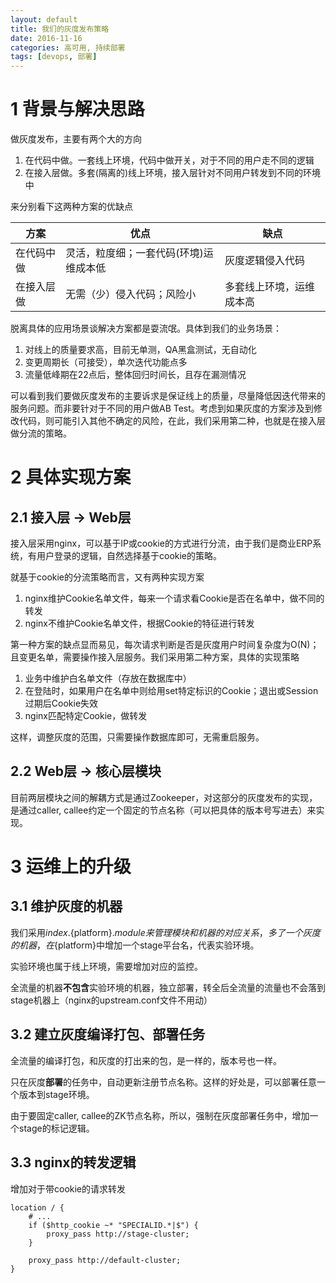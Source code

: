 ```yaml
---
layout: default
title: 我们的灰度发布策略
date: 2016-11-16
categories: 高可用, 持续部署
tags: [devops, 部署]
---
```


# 1 背景与解决思路
做灰度发布，主要有两个大的方向

1. 在代码中做。一套线上环境，代码中做开关，对于不同的用户走不同的逻辑
1. 在接入层做。多套(隔离的)线上环境，接入层针对不同用户转发到不同的环境中

来分别看下这两种方案的优缺点

| 方案 | 优点 | 缺点 |
|---|---|---|
| 在代码中做 | 灵活，粒度细；一套代码(环境)运维成本低  | 灰度逻辑侵入代码 |
| 在接入层做 | 无需（少）侵入代码；风险小 | 多套线上环境，运维成本高 |

脱离具体的应用场景谈解决方案都是耍流氓。具体到我们的业务场景：

1. 对线上的质量要求高，目前无单测，QA黑盒测试，无自动化
1. 变更周期长（可接受），单次迭代功能点多
1. 流量低峰期在22点后，整体回归时间长，且存在漏测情况

可以看到我们要做灰度发布的主要诉求是保证线上的质量，尽量降低因迭代带来的服务问题。而非要针对于不同的用户做AB Test。考虑到如果灰度的方案涉及到修改代码，则可能引入其他不确定的风险，在此，我们采用第二种，也就是在接入层做分流的策略。

# 2 具体实现方案
## 2.1 接入层 -> Web层
接入层采用nginx，可以基于IP或cookie的方式进行分流，由于我们是商业ERP系统，有用户登录的逻辑，自然选择基于cookie的策略。

就基于cookie的分流策略而言，又有两种实现方案

1. nginx维护Cookie名单文件，每来一个请求看Cookie是否在名单中，做不同的转发
1. nginx不维护Cookie名单文件，根据Cookie的特征进行转发

第一种方案的缺点显而易见，每次请求判断是否是灰度用户时间复杂度为O(N)；且变更名单，需要操作接入层服务。我们采用第二种方案，具体的实现策略

1. 业务中维护白名单文件（存放在数据库中）
1. 在登陆时，如果用户在名单中则给用set特定标识的Cookie；退出或Session过期后Cookie失效
1. nginx匹配特定Cookie，做转发

这样，调整灰度的范围，只需要操作数据库即可，无需重启服务。

## 2.2 Web层 -> 核心层模块
目前两层模块之间的解耦方式是通过Zookeeper，对这部分的灰度发布的实现，是通过caller, callee约定一个固定的节点名称（可以把具体的版本号写进去）来实现。

# 3 运维上的升级
## 3.1 维护灰度的机器
我们采用${index}.${platform}.${module}来管理模块和机器的对应关系，多了一个灰度的机器，在${platform}中增加一个stage平台名，代表实验环境。

实验环境也属于线上环境，需要增加对应的监控。

全流量的机器**不包含**实验环境的机器，独立部署，转全后全流量的流量也不会落到stage机器上（nginx的upstream.conf文件不用动）

## 3.2 建立灰度编译打包、部署任务
全流量的编译打包，和灰度的打出来的包，是一样的，版本号也一样。

只在灰度**部署**的任务中，自动更新注册节点名称。这样的好处是，可以部署任意一个版本到stage环境。

由于要固定caller, callee的ZK节点名称，所以，强制在灰度部署任务中，增加一个stage的标记逻辑。

## 3.3 nginx的转发逻辑
增加对于带cookie的请求转发

```
location / {
    # ...
    if ($http_cookie ~* "SPECIALID.*|$") {
        proxy_pass http://stage-cluster;
    }

    proxy_pass http://default-cluster;
}
```
